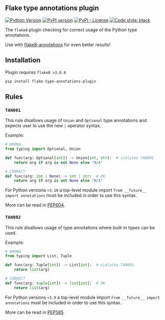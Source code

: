 ## Flake type annotations plugin

[![Python Version](https://img.shields.io/pypi/pyversions/flake-type-annotations-plugin.svg)](https://pypi.org/project/flake-type-annotations-plugin/)
[![PyPI version](https://badge.fury.io/py/flake-type-annotations-plugin.svg)](https://pypi.org/project/flake-type-annotations-plugin/)
[![PyPI - License](https://img.shields.io/pypi/l/flake8-annotations?color=magenta)](https://github.com/sco1/flake8-annotations/blob/master/LICENSE)
[![Code style: black](https://img.shields.io/badge/code%20style-black-black)](https://github.com/psf/black)

The `flake8` plugin checking for correct usage of the Python type annotations.

Use with [flake8-annotations](https://pypi.org/project/flake8-annotations/) for even better results!

## Installation

Plugin requires `flake8 >3.0.0`

```bash
pip install flake-type-annotations-plugin
```

## Rules

### `TAN001`

This rule disallows usage of `Union` and `Optional` type annotations and expects user 
to use the new `|` operator syntax.

Example:

```python
# WRONG
from typing import Optional, Union

def func(arg: Optional[int]) -> Union[int, str]:  # violates TAN001
    return arg if arg is not None else "N/A"

# CORRECT
def func(arg: int | None) -> int | str:  # OK
    return arg if arg is not None else "N/A"
```

For Python versions `<3.10` a top-level module import 
`from __future__ import annotations` must be included in order to use this 
syntax.

More can be read in [PEP604](https://peps.python.org/pep-0604/).

### `TAN002`

This rule disallows usage of type annotations where built-in types can be used.

Example:

```python
# WRONG
from typing import List, Tuple

def func(arg: Tuple[int]) -> List[int]:  # violates TAN002
    return list(arg)

# CORRECT
def func(arg: tuple[int]) -> list[int]:  # OK
    return list(arg)
```

For Python versions `<3.9` a top-level module import
`from __future__ import annotations` must be included in order to use this
syntax.

More can be read in [PEP585](https://peps.python.org/pep-0585/).

